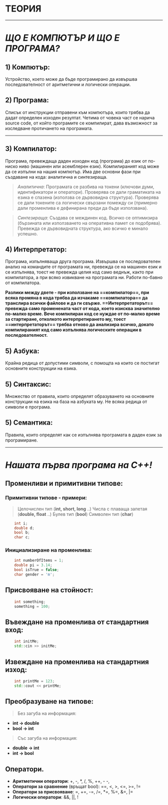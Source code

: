 # **ТЕОРИЯ**
---
# *ЩО Е КОМПЮТЪР И ЩО Е ПРОГРАМА?*

## 1) Компютър: 
Устройство, което може да бъде програмирано да извършва последователност от аритметични и логически операции.

## 2) Програма:
Списък от инструкции отправени към компютъра, които трябва да дадат определен изходен резултат. Четима от човека част се нарича source code, от който програмите се компилират, дава възможност за изследване протичането на програмата.

---
## 3) Компилатор:
Програма, превеждаща даден изходен код (програма) до език от по-ниско ниво (машинен или асемблерен език). Компилираният код може да се изпълни на нашия компютър. Има две основни фази при създаване на кода: аналитична и синтезираща.

> *Аналитична*: 
Програмата се разбива на токени (ключови думи, идентификатори и оператори). Проверява се дали граматиката на езика е спазена (използва се
дървовидна структура). Проверява се дали токените са логически свързани помежду си (примерно дали променлива е дефинирана преди да бъде използвана).

> *Синтезираща*:
Създава се междинен код. Всичко се оптимизира (бързината или използването на оперативна памет се подобрява). Превежда се дървовидната структура,
ако всичко е минало успешно.

## 4) Интерпретатор: 
Програма, изпълняваща друга програма. Извършва се последователен анализ на командите от програмата ни, превежда се на машинен език и се изпълнява, тоест не превежда целия код само веднъж, както при компилатора, а при всяко извикване на програмата ни. Работи по-бавно от компилатора.

**Разлики между двете - при използване на ==компилатор==, при всяка промяна в кода трябва да изчакаме ==компилатора== да транслира всички файлове и да ги свърже. ==Интерпретаторът== превежда само променената част от кода, което изисква значително по-малко време. Вече компилиран код се нуждае от по-малко време за стартиране, отколкото интерпретирането му, тоест ==интерпретаторът== трябва отново да анализира всичко, докато компилираният код само изпълнява логическите операции в последователност.**

## 5) Азбука:
Крайна редица от допустими символи, с помощта на които се постигат основните конструкции на езика.

## 5) Синтаксис: 
Множество от правила, които определят образуването на основните конструкции на езика на база на азбуката му. Не всяка редица от символи е програма.

## 5) Семантика:
Правила, които определят как се изпълнява програмата в даден език за програмиране.

---
# *Нашата първа програма на C++!*

## Променливи и примитивни типове:

### Примитивни типове - примери:
> Целочислен тип (**int, short, long** ..)
> Числа с плаваща запетая (**double, float** ..)
> Булев тип (**bool**)
> Символен тип (**char**)

```c++
    int i;
    double d;
    bool b;
    char c;
```

### Инициализиране на променлива:
```c++
    int numberOfItems = 1;
    double pi = 3.14;
    bool isTrue = false;
    char gender = 'm';
```

## Присвояване на стойност:
```c++
    int something;
    something = 100;
```

## Въвеждане на променлива от стандартния вход:
```c++
    int initMe;
    std::cin >> initMe;
```

## Извеждане на променлива на стандартния изход:
```c++
    int printMe = 123;
    std::cout << printMe;
```

## Преобразуване на типове:
> Без загуба на информация:
 - **int -> double**
 - **bool -> int**

> Със загуба на информация:
 - **double -> int**
 - **int -> bool**

## Оператори.

- **Аритметични оператори**:
+, -, *, /, %, ++, - -,
- **Оператори за сравнение** (връщат bool):
==, <, >, <=, >=, !=
- **Оператори за присвояване**:
=, +=, -=, /=, *=, %=, &=, |= 
- **Логически оператори**:
&&, ||, !
